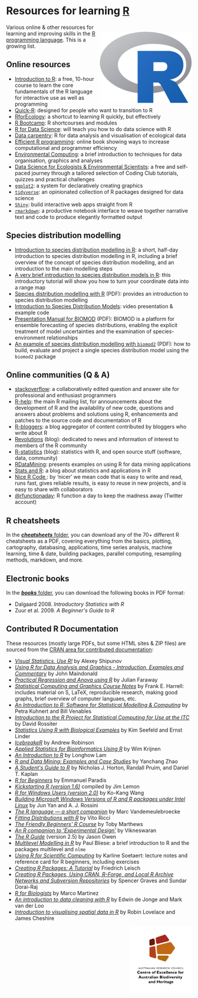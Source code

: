 # Resources for learning <a href="https://cran.r-project.org">R</a>

<a href="https://cran.r-project.org"><img align="right" src="R_logo.png" alt="R" width="250" style="margin-top: 20px"></a>

Various online & other resources for learning and improving skills in the <a href="https://cran.r-project.org">R programming language</a>. This is a growing list.

## Online resources
- <a href="https://www.udemy.com/course/introduction-to-r/">Introduction to R</a>: a free, 10-hour course to learn the core fundamentals of the R language for interactive use as well as programming
- <a href="https://www.statmethods.net/">Quick-R</a>: designed for people who want to transition to R
- <a href="https://www.rforecology.com">RforEcology</a>: a shortcut to learning R quickly, but effectively
- <a href="https://www.jaredknowles.com/r-bootcamp/">R Bootcamp</a>: R shortcourses and modules 
- <a href="https://r4ds.had.co.nz/">R for Data Science</a>: will teach you how to do data science with R
- <a href="https://github.com/CABAH/R-ecology-lesson">Data carpentry</a>: R for data analysis and visualisation of ecological data
- <a href="https://csgillespie.github.io/efficientR/">Efficient R programming</a>: online book showing ways to increase computational and programmer efficiency
- <a href="http://environmentalcomputing.net">Environmental Computing</a>: a brief introduction to techniques for data organisation, graphics and analyses
- <a href="https://ourcodingclub.github.io/course.html">Data Science for Ecologists & Environmental Scientists</a>: a free and self-paced journey through a tailored selection of Coding Club tutorials, quizzes and practical challenges
- <a href="https://ggplot2.tidyverse.org"><code>ggplot2</code></a>: a system for declaratively creating graphics
- <a href="https://www.tidyverse.org"><code>tidyverse</code></a>: an opinionated collection of R packages designed for data science
- <a href="https://shiny.rstudio.com"><code>Shiny</code></a>: build interactive web apps straight from R
- <a href="https://rmarkdown.rstudio.com"><code>rmarkdown</code></a>: a productive notebook interface to weave together narrative text and code to produce elegantly formatted output

## Species distribution modelling
- <a href="https://damariszurell.github.io/SDM-Intro/">Introduction to species distribution modelling in R</a>: a short, half-day introduction to species distribution modelling in R, including a brief overview of the concept of species distribution modelling, and an introduction to the main modelling steps
- <a href="https://jcoliver.github.io/learn-r/011-species-distribution-models.html">A very brief introduction to species distribution models in R</a>: this introductory tutorial will show you how to turn your coordinate data into a range map
- <a href="https://mran.microsoft.com/snapshot/2017-02-04/web/packages/dismo/vignettes/sdm.pdf">Species distribution modelling with R</a> (PDF): provides an introduction to species distribution modelling
- <a href="http://www.r-gators.com/2018/01/24/introduction-to-species-distribution-models/">Introduction to Species Distribution Models</a>: video presentation & example code
- <a href="https://r-forge.r-project.org/scm/viewvc.php/*checkout*/pkg/inst/doc/Biomod_Presentation_Manual.pdf?revision=218&root=biomod&pathrev=218">Presentation Manual for BIOMOD</a> (PDF): BIOMOD is a platform for ensemble forecasting of species distributions, enabling the explicit treatment of model uncertainties and the examination of species-environment relationships
- <a href="https://r-forge.r-project.org/scm/viewvc.php/*checkout*/pkg/biomod2/inst/doc/Simple_species_modelling.pdf?root=biomod">An example of species distribution modelling with <code>biomod2</code></a> (PDF): how to build, evaluate and project a single species distribution model using the <code>biomod2</code> package

## Online communities (Q & A)
- <a href="https://stackoverflow.com">stackoverflow</a>: a collaboratively edited question and answer site for professional and enthusiast programmers
- <a href="https://stat.ethz.ch/mailman/listinfo/r-help">R-help</a>: the main R mailing list, for announcements about the development of R and the availability of new code, questions and answers about problems and solutions using R, enhancements and patches to the source code and documentation of R
- <a href="https://www.r-bloggers.com/">R-bloggers</a>: a blog aggregator of content contributed by bloggers who write about R
- <a href="https://blog.revolutionanalytics.com">Revolutions</a> (blog): dedicated to news and information of interest to members of the R community
- <a href="https://www.r-statistics.com/">R-statistics</a> (blog): statistics with R, and open source stuff (software, data, community)
- <a href="https://rdatamining.wordpress.com">RDataMining</a>: presents examples on using R for data mining applications 
- <a href="https://statsandr.com">Stats and R</a>: a blog about statistics and applications in R
- <a href="https://nicercode.github.io/">Nice R Code </a>: by ‘nicer’ we mean code that is easy to write and read, runs fast, gives reliable results, is easy to reuse in new projects, and is easy to share with collaborators
- <a href="https://twitter.com/rfunctionaday">@rfunctionaday</a>: R function a day to keep the madness away (Twitter account)

## R cheatsheets
In the <a href="https://github.com/CABAH/learningRresources/tree/main/cheatsheets"><strong><em>cheatsheets</em></strong> folder</a>, you can download any of the 70+ different R cheatsheets as a PDF, covering everything from the basics, plotting, cartography, databasing, applications, time series analysis, machine learning, time & date, building packages, parallel computing, resampling methods, markdown, and more.

## Electronic books
In the <a href="https://github.com/CABAH/learningRresources/tree/main/books"><strong><em>books</em></strong> folder</a>, you can download the following books in PDF format:
- Dalgaard 2008. <em>Introductory Statistics with R</em>
- Zuur et al. 2009. <em>A Beginner's Guide to R</em>

## Contributed R Documentation
These resources (mostly large PDFs, but some HTML sites & ZIP files) are sourced from the <a href="https://cran.r-project.org/other-docs.html">CRAN area for contributed documentation</a>:

- <a href="https://cran.r-project.org/doc/contrib/Shipunov-visual_statistics.pdf"><em>Visual Statistics. Use R!</em></a> by Alexey Shipunov
- <a href="https://cran.r-project.org/doc/contrib/usingR.pdf"><em>Using R for Data Analysis and Graphics - Introduction, Examples and Commentary</em><a/> by John Maindonald
- <a href="https://cran.r-project.org/doc/contrib/Faraway-PRA.pdf"><em>Practical Regression and Anova using R</em></a> by Julian Faraway
- <a href="https://cran.r-project.org/doc/contrib/Harrell-statcomp-notes.pdf"><em>Statistical Computing and Graphics Course Notes</em></a> by Frank E. Harrell: includes material on S, LaTeX, reproducible research, making good graphs, brief overview of computer languaes, etc.
- <a href="https://cran.r-project.org/doc/contrib/Harrell-statcomp-notes.pdf"><em>An Introduction to R: Software for Statistical Modelling & Computing</em></a> by Petra Kuhnert and Bill Venables
- <a href="https://cran.r-project.org/doc/contrib/Rossiter-RIntro-ITC.pdf"><em>Introduction to the R Project for Statistical Computing for Use at the ITC</em></a> by David Rossiter
- <a href="https://cran.r-project.org/doc/contrib/Seefeld_StatsRBio.pdf"><em>Statistics Using R with Biological Examples</em></a> by Kim Seefeld and Ernst Linder
- <a href="https://cran.r-project.org/doc/contrib/Robinson-icebreaker.pdf"><em>IcebreakeR</em></a> by Andrew Robinson
- <a href="https://cran.r-project.org/doc/contrib/Krijnen-IntroBioInfStatistics.pdf"><em>Applied Statistics for Bioinformatics Using R</em></a> by Wim Krijnen
- <a href="https://cran.r-project.org/doc/contrib/Lam-IntroductionToR_LHL.pdf"><em>An Introduction to R</em></a> by Longhow Lam
- <a href="https://cran.r-project.org/doc/contrib/Zhao_R_and_data_mining.pdf"><em>R and Data Mining: Examples and Case Studies</em></a> by Yanchang Zhao
- <a href="https://cran.r-project.org/doc/contrib/Horton+Pruim+Kaplan_MOSAIC-StudentGuide.pdf"><em>A Student's Guide to R</em></a> by Nicholas J. Horton, Randall Pruim, and Daniel T. Kaplan
- <a href="https://cran.r-project.org/doc/contrib/Paradis-rdebuts_en.pdf"><em>R for Beginners</em></a> by Emmanuel Paradis
- <a href="https://cran.r-project.org/doc/contrib/Lemon-kickstart/index.html"><em>Kickstarting R (version 1.6)</em></a> compiled by Jim Lemon
- <a href="https://cran.r-project.org/doc/contrib/Wang-WinBook.pdf"><em>R for Windows Users (version 2.0)</em></a> by Ko-Kang Wang
- <a href="https://cran.r-project.org/doc/contrib/cross-build.pdf"><em>Building Microsoft Windows Versions of R and R packages under Intel Linux</em></a> by Jun Yan and A. J. Rossini
- <a href="https://cran.r-project.org/doc/contrib/R_language.pdf"><em>The R language — a short companion</em></a> by Marc Vandemeulebroecke
- <a href="https://cran.r-project.org/doc/contrib/Ricci-distributions-en.pdf"><em>Fitting Distributions with R</em></a> by Vito Ricci
- <a href="https://cran.r-project.org/doc/contrib/Marthews-BeginnersRcourse.zip"><em>The Friendly Beginners' R Course</em></a> by Toby Marthews
- <a href="https://cran.r-project.org/doc/contrib/Vikneswaran-ED_companion.pdf"><em>An R companion to ‘Experimental Design’</em></a> by Vikneswaran
- <a href="https://cran.r-project.org/doc/contrib/Owen-TheRGuide.pdf"><em>The R Guide</em></a> (version 2.5) by Jason Owen
- <a href="https://cran.r-project.org/doc/contrib/Bliese_Multilevel.pdf"><em>Multilevel Modelling in R</em></a> by Paul Bliese: a brief introduction to R and the packages multilevel and <code>nlme</code>
- <a href="https://cran.r-project.org/doc/contrib/Soetaert_Scientificcomputing.zip"><em>Using R for Scientific Computing</em></a> by Karline Soetaert: lecture notes and reference card for R beginners, including exercises
- <a href="https://cran.r-project.org/doc/contrib/Leisch-CreatingPackages.pdf"><em>Creating R Packages: A Tutorial</em></a> by Friedrich Leisch
- <a href="https://cran.r-project.org/doc/contrib/Graves+DoraiRaj-RPackageDevelopment.pdf"><em>Creating R Packages, Using CRAN, R-Forge, and Local R Archive Networks and Subversion Repositories</em></a> by Spencer Graves and Sundar Dorai-Raj
- <a href="https://cran.r-project.org/doc/contrib/Martinez-RforBiologistv1.1.pdf"><em>R for Biologists</em></a> by Marco Martinez
- <a href="https://cran.r-project.org/doc/contrib/de_Jonge+van_der_Loo-Introduction_to_data_cleaning_with_R.pdf"><em>An introduction to data cleaning with R</em></a> by Edwin de Jonge and Mark van der Loo
- <a href="https://cran.r-project.org/doc/contrib/intro-spatial-rl.pdf"><em>Introduction to visualising spatial data in R</em></a> by Robin Lovelace and James Cheshire
  
[<img src="CabahFCP.jpg" alt="Centre of Excellence for Australian Biodiversity and Heritage" width="170" align="right" />](http://EpicAustralia.org.au)

